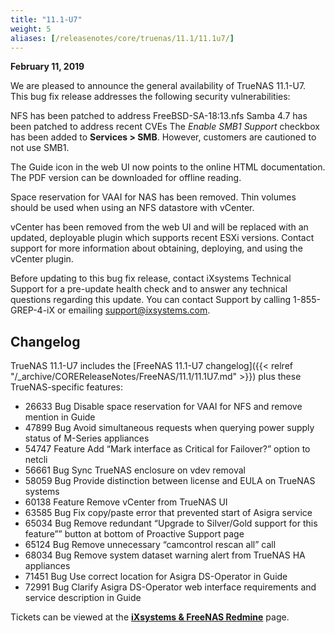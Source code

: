 ```yaml
---
title: "11.1-U7"
weight: 5
aliases: [/releasenotes/core/truenas/11.1/11.1u7/]
---
```


**February 11, 2019**

We are pleased to announce the general availability of TrueNAS 11.1-U7. This bug fix release addresses the following security vulnerabilities:

NFS has been patched to address FreeBSD-SA-18:13.nfs
Samba 4.7 has been patched to address recent CVEs
The *Enable SMB1 Support* checkbox has been added to **Services > SMB**. However, customers are cautioned to not use SMB1.

The Guide icon in the web UI now points to the online HTML documentation. The PDF version can be downloaded for offline reading.

Space reservation for VAAI for NAS has been removed. Thin volumes should be used when using an NFS datastore with vCenter.

vCenter has been removed from the web UI and will be replaced with an updated, deployable plugin which supports recent ESXi versions. Contact support for more information about obtaining, deploying, and using the vCenter plugin.

Before updating to this bug fix release, contact iXsystems Technical Support for a pre-update health check and to answer any technical questions regarding this update. You can contact Support by calling 1-855-GREP-4-iX or emailing support@ixsystems.com.

## Changelog
 
TrueNAS 11.1-U7 includes the [FreeNAS 11.1-U7 changelog]({{< relref "/_archive/COREReleaseNotes/FreeNAS/11.1/11.1U7.md" >}}) plus these TrueNAS-specific features:

+ 26633	Bug	Disable space reservation for VAAI for NFS and remove mention in Guide
+ 47899	Bug	Avoid simultaneous requests when querying power supply status of M-Series appliances
+ 54747	Feature	Add “Mark interface as Critical for Failover?” option to netcli
+ 56661	Bug	Sync TrueNAS enclosure on vdev removal
+ 58059	Bug	Provide distinction between license and EULA on TrueNAS systems
+ 60138	Feature	Remove vCenter from TrueNAS UI
+ 63585	Bug	Fix copy/paste error that prevented start of Asigra service
+ 65034	Bug	Remove redundant “Upgrade to Silver/Gold support for this feature”” button at bottom of Proactive Support page
+ 65124	Bug	Remove unnecessary “camcontrol rescan all” call
+ 68034	Bug	Remove system dataset warning alert from TrueNAS HA appliances
+ 71451	Bug	Use correct location for Asigra DS-Operator in Guide
+ 72991	Bug	Clarify Asigra DS-Operator web interface requirements and service description in Guide

Tickets can be viewed at the [**iXsystems & FreeNAS Redmine**](https://redmine.ixsystems.com/issues/) page.
